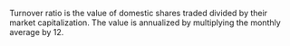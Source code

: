Turnover ratio is the value of domestic shares traded divided by their market capitalization. The value is annualized by multiplying the monthly average by 12.